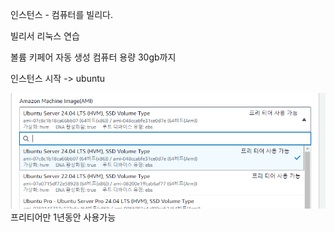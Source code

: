 ---
---

인스턴스 - 컴퓨터를 빌리다.

빌리서 리눅스 연습

볼륨 키페어 자동 생성
컴퓨터 용량 30gb까지

인스턴스 시작 -> ubuntu

![image](/assets/img/2025-03-21-시작/Pasted-image-20240814111221.png)
프리티어만 1년동안 사용가능